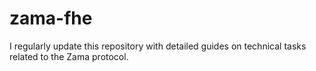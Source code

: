 # zama-fhe
I regularly update this repository with detailed guides on technical tasks related to the Zama protocol.
